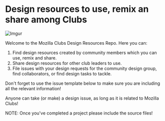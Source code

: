 # Design resources to use, remix an share among Clubs

![Imgur](http://i.imgur.com/bHyvdRH.png)

Welcome to the Mozilla Clubs Design Resources Repo. Here you can:

  1. Find design resources created by community members which you can use, remix and share.
  2. Share design resources for other club leaders to use.
  3. File issues with your design requests for the community design group, find collaborators, or find design tasks to tackle.
  
Don't forget to use the issue template below to make sure you are including all the relevant information!

Anyone can take (or make) a design issue, as long as it is related to Mozilla Clubs!

NOTE: Once you've completed a project please include the source files!





